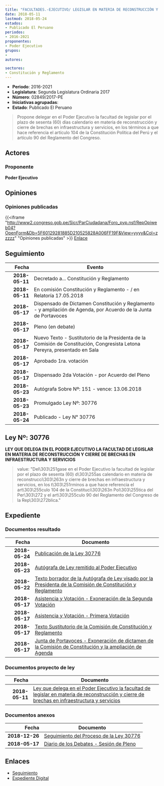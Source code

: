 ```yaml
---
title: "FACULTADES.-EJECUTIVO/ LEGISLAR EN MATERIA DE RECONSTRUCCIÓN Y CIERRE DE BRECHAS EN INFRAESTRUCTURA Y SERVICIOS"
date: 2018-05-11
lastmod: 2018-05-24
estados:
- Publicado El Peruano
periodos:
- 2016-2021
proponentes:
- Poder Ejecutivo
grupos:
- 
autores:

sectores:
- Constitución y Reglamento
---
```

- **Periodo**: 2016-2021
- **Legislatura**: Segunda Legislatura Ordinaria 2017
- **Número**: 02849/2017-PE
- **Iniciativas agrupadas**: 
- **Estado**: Publicado El Peruano

> Propone delegar en el Poder Ejecutivo la facultad de legislar por el plazo de sesenta (60) días calendario en materia de reconstrucción y cierre de brechas en infraestructura y servicios, en los términos a que hace referencia el artículo 104 de la Constitución Política del Perú y el artículo 90 del Reglamento del Congreso.


## Actores

### Proponente

**Poder Ejecutivo**

## Opiniones

### Opiniones publicadas

{{<iframe "http://www2.congreso.gob.pe/Sicr/ParCiudadana/Foro_pvp.nsf/RepOpiweb04?OpenForm&Db=5F60129281885D210525828A006FF19F&View=yyyy&Col=zzzzz" "Opiniones publicadas" >}}
[Enlace](http://www2.congreso.gob.pe/Sicr/ParCiudadana/Foro_pvp.nsf/RepOpiweb04?OpenForm&Db=5F60129281885D210525828A006FF19F&View=yyyy&Col=zzzzz)


## Seguimiento

| Fecha | Evento |
|------:|--------|
| **2018-05-11** | Decretado a... Constitución y Reglamento |
| **2018-05-11** | En comisión Constitución y Reglamento - / en Relatoría 17.05.2018 |
| **2018-05-17** | Dispensado de Dictamen Constitución y Reglamento - y ampliación de Agenda, por Acuerdo de la Junta de Portavoces |
| **2018-05-17** | Pleno (en debate) |
| **2018-05-17** | Nuevo Texto - Sustitutorio de la Presidenta de la Comisión de Constitución, Congresista Letona Pereyra, presentado en Sala |
| **2018-05-17** | Aprobado 1ra. votación |
| **2018-05-17** | Dispensado 2da Votación - por Acuerdo del Pleno |
| **2018-05-23** | Autógrafa Sobre Nº: 151 - vence: 13.06.2018 |
| **2018-05-23** | Promulgado Ley Nº: 30776 |
| **2018-05-24** | Publicado - Ley N° 30776 |

## Ley Nº: 30776

**LEY QUE DELEGA EN EL PODER EJECUTIVO LA FACULTAD DE LEGISLAR EN MATERIA DE RECONSTRUCCIÓN Y CIERRE DE BRECHAS EN INFRAESTRUCTURA Y SERVICIOS**

> value: "Del\303\251gase en el Poder Ejecutivo la facultad de legislar por el plazo de sesenta (60) d\303\255as calendario en materia de reconstrucci\303\263n y cierre de brechas en infraestructura y servicios, en los t\303\251rminos a que hace referencia el art\303\255culo 104 de la Constituci\303\263n Pol\303\255tica del Per\303\272 y el art\303\255culo 90 del Reglamento del Congreso de la Rep\303\272blica."


## Expediente

### Documentos resultado

| Fecha | Documento |
|------:|-----------|
| **2018-05-24** | [Publicación de la Ley 30776](http://www.leyes.congreso.gob.pe/Documentos/2016_2021/ADLP/Normas_Legales/30776-LEY.pdf) |
| **2018-05-23** | [Autógrafa de Ley remitido al Poder Ejecutivo](http://www.leyes.congreso.gob.pe/Documentos/2016_2021/ADLP/Texto_Aprobado/AU0284920180523.pdf) |
| **2018-05-22** | [Texto borrador de la Autógrafa de Ley visado por la Presidenta de la Comisión de Constitución y Reglamento](http://www.leyes.congreso.gob.pe/Documentos/2016_2021/Texto_Borrador_de_Autografa/BAU0284920180522.pdf) |
| **2018-05-17** | [Asistencia y Votación - Exoneración de la Segunda Votación](http://www.leyes.congreso.gob.pe/Documentos/2016_2021/Asistencia_y_Votacion/Proyectos_de_Ley/Exoneracion_de_Segunda_Votacion/ESV0284920180517.pdf) |
| **2018-05-17** | [Asistencia y Votación - Primera Votación](http://www.leyes.congreso.gob.pe/Documentos/2016_2021/Asistencia_y_Votacion/Proyectos_de_Ley/AV0284920180517.pdf) |
| **2018-05-17** | [Texto Sustitutorio de la Comisión de Constitución y Reglamento](http://www.leyes.congreso.gob.pe/Documentos/2016_2021/Texto_Sustitutorio/Proyectos_de_Ley/TS0284920180517.pdf) |
| **2018-05-17** | [Junta de Portavoces - Exoneración de dictamen de la Comisión de Constitución y la ampliación de Agenda](http://www.leyes.congreso.gob.pe/Documentos/2016_2021/Acuerdos/Junta_Portavoces/AJP0284920180517.pdf) |

### Documentos proyecto de ley

| Fecha | Documento |
|------:|-----------|
| **2018-05-11** | [Ley que delega en el Poder Ejecutivo la facultad de legislar en materia de reconstrucción y cierre de brechas en infraestructura y servicios](http://www.leyes.congreso.gob.pe/Documentos/2016_2021/Proyectos_de_Ley_y_de_Resoluciones_Legislativas/PL0284920180511.pdf) |

### Documentos anexos

| Fecha | Documento |
|------:|-----------|
| **2018-12-26** | [Seguimiento del Proceso de la Ley 30776](http://www.leyes.congreso.gob.pe/Documentos/2016_2021/Seguimiento_de_Proyectos_de_Ley/02849PL20181226.pdf) |
| **2018-05-17** | [Diario de los Debates - Sesión de Pleno](http://www.leyes.congreso.gob.pe/Documentos/2016_2021/ADLP/Diario_Debates/30776-TDD.pdf) |

## Enlaces

- [Seguimiento](http://www2.congreso.gob.pe/Sicr/TraDocEstProc/CLProLey2016.nsf/f7fff46988ca05b1052578e100829cc7/c5aceeca67a207d20525828a006cadff?OpenDocument)
- [Expediente Digital](http://www2.congreso.gob.pe/Sicr/TraDocEstProc/Expvirt_2011.nsf/visbusqptramdoc1621/02849?opendocument)

